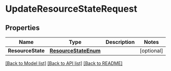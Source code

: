 # UpdateResourceStateRequest

## Properties

Name | Type | Description | Notes
------------ | ------------- | ------------- | -------------
**ResourceState** | [**ResourceStateEnum**](ResourceStateEnum.md) |  | [optional] 

[[Back to Model list]](../README.md#documentation-for-models) [[Back to API list]](../README.md#documentation-for-api-endpoints) [[Back to README]](../README.md)


